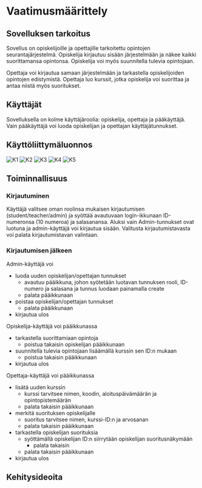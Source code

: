 # Vaatimusmäärittely

## Sovelluksen tarkoitus
Sovellus on opiskelijoille ja opettajille tarkoitettu opintojen seurantajärjestelmä. Opiskelija kirjautuu sisään järjestelmään ja näkee kaikki suorittamansa opintonsa. Opiskelija voi myös suunnitella tulevia opintojaan. 

Opettaja voi kirjautua samaan järjestelmään ja tarkastella opiskelijoiden opintojen edistymistä. Opettaja luo kurssit, jotka opiskelija voi suorittaa ja antaa niistä myös suoritukset.

## Käyttäjät
Sovelluksella on kolme käyttäjäroolia: opiskelija, opettaja ja pääkäyttäjä. Vain pääkäyttäjä voi luoda opiskelijan ja opettajan käyttäjätunnukset.

## Käyttöliittymäluonnos

![K1](https://github.com/tuulipo/Kuvat/blob/main/k%C3%A4ytt%C3%B6liittymap1.PNG)
![K2](https://github.com/tuulipo/Kuvat/blob/main/k%C3%A4ytt%C3%B6liittymap2.PNG)
![K3](https://github.com/tuulipo/Kuvat/blob/main/k%C3%A4ytt%C3%B6liittymap3.PNG)
![K4](https://github.com/tuulipo/Kuvat/blob/main/k%C3%A4ytt%C3%B6liittymap4.PNG)
![K5](https://github.com/tuulipo/Kuvat/blob/main/k%C3%A4ytt%C3%B6liittymap5.PNG)

## Toiminnallisuus

### Kirjautuminen
Käyttäjä valitsee oman roolinsa mukaisen kirjautumisen (student/teacher/admin) ja syöttää avautuvaan login-ikkunaan ID-numeronsa (10 numeroa) ja salasanansa. Aluksi vain Admin-tunnukset ovat luotuna ja admin-käyttäjä voi kirjautua sisään. Valitusta kirjautumistavasta voi palata kirjautumistavan valintaan.

### Kirjautumisen jälkeen

Admin-käyttäjä voi

* luoda uuden opiskelijan/opettajan tunnukset
  * avautuu pääikkuna, johon syötetään luotavan tunnuksen rooli, ID-numero ja salasana ja tunnus luodaan painamalla create
  * palata pääikkunaan
* poistaa opiskelijan/opettajan tunnukset 
  * palata pääikkunaan
* kirjautua ulos
 
Opiskelija-käyttäjä voi pääikkunassa

* tarkastella suorittamiaan opintoja
  * poistua takaisin opiskelijan pääikkunaan
* suunnitella tulevia opintojaan lisäämällä kurssin sen ID:n mukaan
  * poistua takaisin pääikkunaan
* kirjautua ulos

Opettaja-käyttäjä voi pääikkunassa

* lisätä uuden kurssin
  * kurssi tarvitsee nimen, koodin, aloituspäivämäärän ja opintopistemäärän
  * palata takaisin pääikkunaan 
* merkitä suorituksen opiskelijalle
  * suoritus tarvitsee nimen, kurssi-ID:n ja arvosanan
  * palata takaisin pääikkunaan
* tarkastella opiskelijan suorituksia
  * syöttämällä opiskelijan ID:n siirrytään opiskelijan suoritusnäkymään
    * palata takaisin
  * palata takaisin pääikkunaan
* kirjautua ulos
   

## Kehitysideoita
